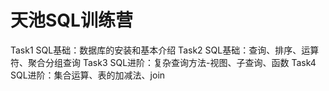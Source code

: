 # 天池SQL训练营
Task1 SQL基础：数据库的安装和基本介绍
Task2 SQL基础：查询、排序、运算符、聚合分组查询
Task3 SQL进阶：复杂查询方法-视图、子查询、函数
Task4 SQL进阶：集合运算、表的加减法、join
